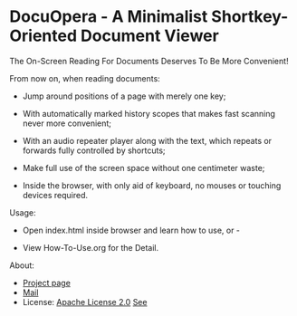 # DocuOpera - A Minimalist Shortkey-Oriented Document Viewer

The On-Screen Reading For Documents Deserves To Be More Convenient!

From now on, when reading documents:

* Jump around positions of a page with merely one key;

* With automatically marked history scopes that makes fast scanning never more convenient;

* With an audio repeater player along with the text, which repeats or forwards fully controlled by shortcuts;

* Make full use of the screen space  without one centimeter waste;

* Inside the browser, with only aid of keyboard, no mouses or touching devices required.

Usage:

* Open index.html inside browser and learn how to use, or -

* View How-To-Use.org for the Detail.

About:

* [Project page](https://github.com/fulgenssequar/docuOpera/)
* [Mail](mailto:guolh2013@hotmail.com/)
* License: [Apache License 2.0](http://www.apache.org/licenses/LICENSE-2.0)
[See](LICENSE)